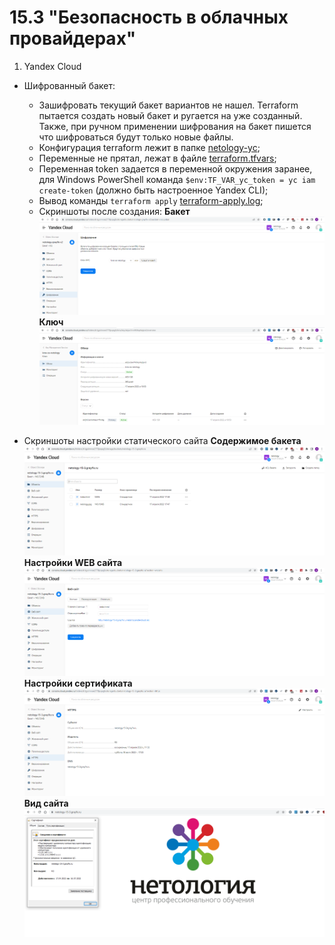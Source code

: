 # 15.3 "Безопасность в облачных провайдерах"
1. Yandex Cloud
  - Шифрованный бакет:
    - Зашифровать текущий бакет вариантов не нашел. Terraform пытается создать новый бакет и ругается на уже созданный. Также, при ручном применении шифрования на бакет пишется что шифроваться будут только новые файлы. 
    - Конфигурация terraform лежит в папке [netology-yc](./netology-yc/);
    - Переменные не прятал, лежат в файле [terraform.tfvars](./netology-yc/terraform.tfvars);
    - Переменная token задается в переменной окружения заранее, для Windows PowerShell команда `$env:TF_VAR_yc_token = yc iam create-token` (должно быть настроенное Yandex CLI);
    - Вывод команды `terraform apply` [terraform-apply.log](./terraform-apply.log);
    - Скриншоты после создания:
        __Бакет__
        ![text](images/os-kms.png)
        __Ключ__
        ![text](images/kms.png)
  
  - Скриншоты настройки статического сайта
    __Содержимое бакета__
    ![text](images/os-site.png)
    __Настройки WEB сайта__
    ![text](images/os-site-web.png)
    __Настройки сертификата__
    ![text](images/os-site-https.png)
    __Вид сайта__
    ![text](images/site.png)
